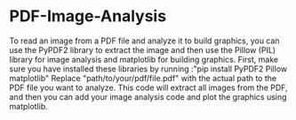 # PDF-Image-Analysis
To read an image from a PDF file and analyze it to build graphics, you can use the PyPDF2 library to extract the image and then use the Pillow (PIL) library for image analysis and matplotlib for building graphics. First, make sure you have installed these libraries by running :"pip install PyPDF2 Pillow matplotlib" 
Replace "path/to/your/pdf/file.pdf" with the actual path to the PDF file you want to analyze. This code will extract all images from the PDF, and then you can add your image analysis code and plot the graphics using matplotlib.
